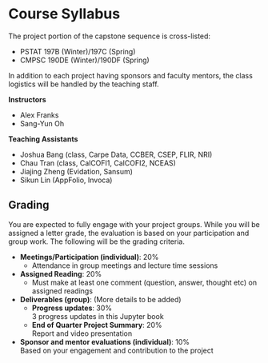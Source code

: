 # Course Syllabus

The project portion of the capstone sequence is cross-listed:

* PSTAT 197B (Winter)/197C (Spring)
* CMPSC 190DE (Winter)/190DF (Spring)

In addition to each project having sponsors and faculty mentors, the class logistics will be handled by the teaching staff.

**Instructors**

* Alex Franks
* Sang-Yun Oh

**Teaching Assistants**

* Joshua Bang (class, Carpe Data, CCBER, CSEP, FLIR, NRI)
* Chau Tran (class, CalCOFI1, CalCOFI2, NCEAS)
* Jiajing Zheng (Evidation, Sansum)
* Sikun Lin (AppFolio, Invoca)

## Grading

You are expected to fully engage with your project groups. While you will be assigned a letter grade, the evaluation is based on your participation and group work. The following will be the grading criteria.

* **Meetings/Participation (individual)**: 20%  
    - Attendance in group meetings and lecture time sessions
* **Assigned Reading**: 20%
    - Must make at least one comment (question, answer, thought etc) on assigned readings
* **Deliverables (group)**:
    (More details to be added)
    * **Progress updates**: 30%  
        3 progress updates in this Jupyter book
    * **End of Quarter Project Summary**: 20%  
        Report and video presentation
* **Sponsor and mentor evaluations (individual)**: 10%  
    Based on your engagement and contribution to the project

